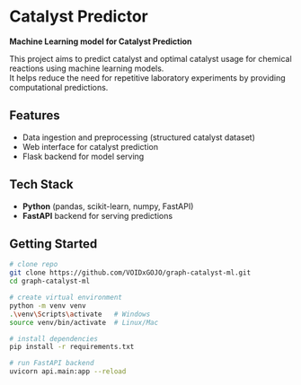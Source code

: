 # Catalyst Predictor

**Machine Learning model for Catalyst Prediction**

This project aims to predict catalyst and optimal catalyst usage for chemical reactions using machine learning models.  
It helps reduce the need for repetitive laboratory experiments by providing computational predictions.

## Features
- Data ingestion and preprocessing (structured catalyst dataset)
- Web interface for catalyst prediction
- Flask backend for model serving

## Tech Stack
- **Python** (pandas, scikit-learn, numpy, FastAPI)
- **FastAPI** backend for serving predictions

## Getting Started
```bash
# clone repo
git clone https://github.com/VOIDxGOJO/graph-catalyst-ml.git
cd graph-catalyst-ml

# create virtual environment
python -m venv venv
.\venv\Scripts\activate   # Windows
source venv/bin/activate  # Linux/Mac

# install dependencies
pip install -r requirements.txt

# run FastAPI backend
uvicorn api.main:app --reload

